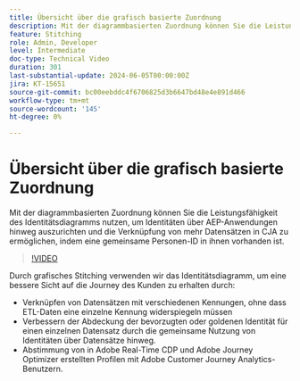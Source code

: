 ```yaml
---
title: Übersicht über die grafisch basierte Zuordnung
description: Mit der diagrammbasierten Zuordnung können Sie die Leistungsfähigkeit des Identitätsdiagramms nutzen, um Identitäten über AEP-Anwendungen hinweg auszurichten und die Verknüpfung von mehr Datensätzen in CJA zu ermöglichen, indem eine gemeinsame Personen-ID in ihnen vorhanden ist.
feature: Stitching
role: Admin, Developer
level: Intermediate
doc-type: Technical Video
duration: 301
last-substantial-update: 2024-06-05T00:00:00Z
jira: KT-15651
source-git-commit: bc00eebddc4f6706825d3b6647bd48e4e891d466
workflow-type: tm+mt
source-wordcount: '145'
ht-degree: 0%

---
```



# Übersicht über die grafisch basierte Zuordnung

Mit der diagrammbasierten Zuordnung können Sie die Leistungsfähigkeit des Identitätsdiagramms nutzen, um Identitäten über AEP-Anwendungen hinweg auszurichten und die Verknüpfung von mehr Datensätzen in CJA zu ermöglichen, indem eine gemeinsame Personen-ID in ihnen vorhanden ist.

>[!VIDEO](https://video.tv.adobe.com/v/3429528/?learn=on)

Durch grafisches Stitching verwenden wir das Identitätsdiagramm, um eine bessere Sicht auf die Journey des Kunden zu erhalten durch:

* Verknüpfen von Datensätzen mit verschiedenen Kennungen, ohne dass ETL-Daten eine einzelne Kennung widerspiegeln müssen
* Verbessern der Abdeckung der bevorzugten oder goldenen Identität für einen einzelnen Datensatz durch die gemeinsame Nutzung von Identitäten über Datensätze hinweg.
* Abstimmung von in Adobe Real-Time CDP und Adobe Journey Optimizer erstellten Profilen mit Adobe Customer Journey Analytics-Benutzern.
